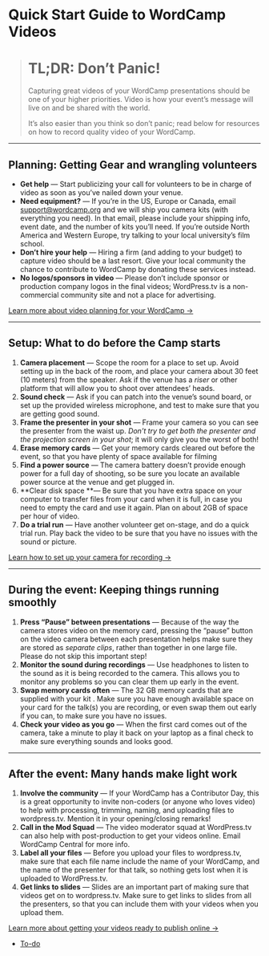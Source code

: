 # Quick Start Guide to WordCamp Videos

> # TL;DR: Don’t Panic!
> 
> Capturing great videos of your WordCamp presentations should be one of your higher priorities. Video is how your event’s message will live on and be shared with the world.
> 
> It’s also easier than you think so don’t panic; read below for resources on how to record quality video of your WordCamp.

* * *

## Planning: Getting Gear and wrangling volunteers

*   **Get help** — Start publicizing your call for volunteers to be in charge of video as soon as you’ve nailed down your venue.
*   **Need equipment?** — If you’re in the US, Europe or Canada, email support@wordcamp.org and we will ship you camera kits (with everything you need). In that email, please include your shipping info, event date, and the number of kits you’ll need. If you’re outside North America and Western Europe, try talking to your local university’s film school.
*   **Don’t hire your help** — Hiring a firm (and adding to your budget) to capture video should be a last resort. Give your local community the chance to contribute to WordCamp by donating these services instead.
*   **No logos/sponsors in video** — Please don’t include sponsor or production company logos in the final videos; WordPress.tv is a non-commercial community site and not a place for advertising.

[Learn more about video planning for your WordCamp →](https://make.wordpress.org/community/handbook/wordcamp-organizer-handbook/video/video-planning/)

* * *

## Setup: What to do before the Camp starts

1.  **Camera placement** — Scope the room for a place to set up. Avoid setting up in the back of the room, and place your camera about 30 feet (10 meters) from the speaker. Ask if the venue has a *riser* or other platform that will allow you to shoot over attendees’ heads.
2.  **Sound check** — Ask if you can patch into the venue’s sound board, or set up the provided wireless microphone, and test to make sure that you are getting good sound.
3.  **Frame the presenter in your shot** — Frame your camera so you can see the presenter from the waist up. *Don’t try to get both the presenter and the projection screen in your shot*; it will only give you the worst of both!
4.  **Erase memory cards** — Get your memory cards cleared out before the event, so that you have plenty of space available for filming
5.  **Find a power source** — The camera battery doesn’t provide enough power for a full day of shooting, so be sure you locate an available power source at the venue and get plugged in.
6.  **Clear disk space **— Be sure that you have extra space on your computer to transfer files from your card when it is full, in case you need to empty the card and use it again. Plan on about 2GB of space per hour of video.
7.  **Do a trial run** — Have another volunteer get on-stage, and do a quick trial run. Play back the video to be sure that you have no issues with the sound or picture.

[Learn how to set up your camera for recording →](https://make.wordpress.org/community/handbook/wordcamp-organizer-handbook/video/setting-up-your-video-equipment/)

* * *

## During the event: Keeping things running smoothly

1.  **Press “Pause” between presentations** — Because of the way the camera stores video on the memory card, pressing the “pause” button on the video camera between each presentation helps make sure they are stored as *separate clips*, rather than together in one large file. Please do not skip this important step!
2.  **Monitor the sound during recordings** — Use headphones to listen to the sound as it is being recorded to the camera. This allows you to monitor any problems so you can clear them up early in the event.
3.  **Swap memory cards often** — The 32 GB memory cards that are supplied with your kit . Make sure you have enough available space on your card for the talk(s) you are recording, or even swap them out early if you can, to make sure you have no issues.
4.  **Check your video as you go** — When the first card comes out of the camera, take a minute to play it back on your laptop as a final check to make sure everything sounds and looks good.

* * *

## After the event: Many hands make light work

1.  **Involve the community** — If your WordCamp has a Contributor Day, this is a great opportunity to invite non-coders (or anyone who loves video) to help with processing, trimming, naming, and uploading files to wordpress.tv. Mention it in your opening/closing remarks!
2.  **Call in the Mod Squad** — The video moderator squad at WordPress.tv can also help with post-production to get your videos online. Email WordCamp Central for more info.
3.  **Label all your files** — Before you upload your files to wordpress.tv, make sure that each file name include the name of your WordCamp, and the name of the presenter for that talk, so nothing gets lost when it is uploaded to WordPress.tv.
4.  **Get links to slides** — Slides are an important part of making sure that videos get on to wordpress.tv. Make sure to get links to slides from all the presenters, so that you can include them with your videos when you upload them.

[Learn more about getting your videos ready to publish online →](https://make.wordpress.org/community/handbook/wordcamp-organizer-handbook/video/after-the-event-post-production/)

*   [To-do](# "To-do")